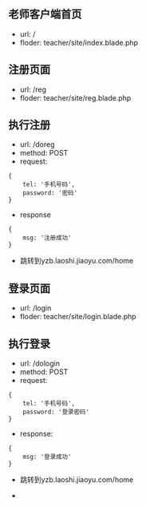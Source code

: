 ## 老师客户端首页
* url: /
* floder: teacher/site/index.blade.php

## 注册页面
* url: /reg
* floder: teacher/site/reg.blade.php

## 执行注册
* url: /doreg
* method: POST
* request: 
```
{
    tel: '手机号码',
    password: '密码'
}
```

* response
```
{
    msg: '注册成功'
}

```
* 跳转到yzb.laoshi.jiaoyu.com/home

## 登录页面
* url: /login
* floder: teacher/site/login.blade.php

## 执行登录
* url: /dologin
* method: POST
* request:
```
{
    tel: '手机号码',
    password: '登录密码'
}

```
* response:
```
{
    msg: '登录成功'
}
```
* 跳转到yzb.laoshi.jiaoyu.com/home

* 